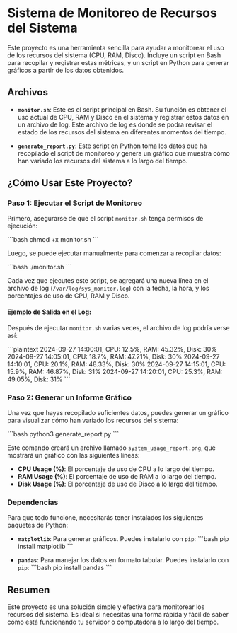 
# Sistema de Monitoreo de Recursos del Sistema

Este proyecto es una herramienta sencilla para ayudar a monitorear el uso de los recursos del sistema (CPU, RAM, Disco). Incluye un script en Bash para recopilar y registrar estas métricas, y un script en Python para generar gráficos a partir de los datos obtenidos.

## Archivos

- **`monitor.sh`**: Este es el script principal en Bash. Su función es obtener el uso actual de CPU, RAM y Disco en el sistema y registrar estos datos en un archivo de log. Este archivo de log es donde se podra revisar el estado de los recursos del sistema en diferentes momentos del tiempo.

- **`generate_report.py`**: Este script en Python toma los datos que ha recopilado el script de monitoreo y genera un gráfico que muestra cómo han variado los recursos del sistema a lo largo del tiempo.


## ¿Cómo Usar Este Proyecto?

### Paso 1: Ejecutar el Script de Monitoreo

Primero, asegurarse de que el script `monitor.sh` tenga permisos de ejecución:

\`\`\`bash
chmod +x monitor.sh
\`\`\`

Luego, se puede ejecutar manualmente para comenzar a recopilar datos:

\`\`\`bash
./monitor.sh
\`\`\`

Cada vez que ejecutes este script, se agregará una nueva línea en el archivo de log (`/var/log/sys_monitor.log`) con la fecha, la hora, y los porcentajes de uso de CPU, RAM y Disco.

#### Ejemplo de Salida en el Log:

Después de ejecutar `monitor.sh` varias veces, el archivo de log podría verse así:

\`\`\`plaintext
2024-09-27 14:00:01, CPU: 12.5%, RAM: 45.32%, Disk: 30%
2024-09-27 14:05:01, CPU: 18.7%, RAM: 47.21%, Disk: 30%
2024-09-27 14:10:01, CPU: 20.1%, RAM: 48.33%, Disk: 30%
2024-09-27 14:15:01, CPU: 15.9%, RAM: 46.87%, Disk: 31%
2024-09-27 14:20:01, CPU: 25.3%, RAM: 49.05%, Disk: 31%
\`\`\`


### Paso 2: Generar un Informe Gráfico

Una vez que hayas recopilado suficientes datos, puedes generar un gráfico para visualizar cómo han variado los recursos del sistema:

\`\`\`bash
python3 generate_report.py
\`\`\`

Este comando creará un archivo llamado `system_usage_report.png`, que mostrará un gráfico con las siguientes líneas:

- **CPU Usage (%)**: El porcentaje de uso de CPU a lo largo del tiempo.
- **RAM Usage (%)**: El porcentaje de uso de RAM a lo largo del tiempo.
- **Disk Usage (%)**: El porcentaje de uso de Disco a lo largo del tiempo.

### Dependencias

Para que todo funcione, necesitarás tener instalados los siguientes paquetes de Python:

- **`matplotlib`**: Para generar gráficos. Puedes instalarlo con `pip`:
  \`\`\`bash
  pip install matplotlib
  \`\`\`

- **`pandas`**: Para manejar los datos en formato tabular. Puedes instalarlo con `pip`:
  \`\`\`bash
  pip install pandas
  \`\`\`

## Resumen

Este proyecto es una solución simple y efectiva para monitorear los recursos del sistema. Es ideal si necesitas una forma rápida y fácil de saber cómo está funcionando tu servidor o computadora a lo largo del tiempo.

